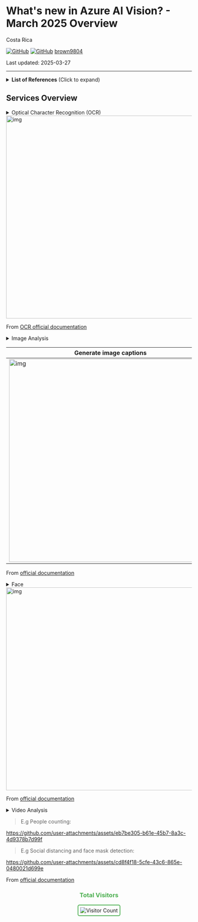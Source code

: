 # ​What's new in Azure AI Vision?​ - March 2025 Overview 

Costa Rica

[![GitHub](https://badgen.net/badge/icon/github?icon=github&label)](https://github.com)
[![GitHub](https://img.shields.io/badge/--181717?logo=github&logoColor=ffffff)](https://github.com/)
[brown9804](https://github.com/brown9804)

Last updated: 2025-03-27

----------

<details>
<summary><b>List of References</b> (Click to expand)</summary>

- [What is Azure AI Vision?](https://learn.microsoft.com/en-us/azure/ai-services/computer-vision/overview)
- [What is Image Analysis?](https://learn.microsoft.com/en-us/azure/ai-services/computer-vision/overview-image-analysis?tabs=4-0)
- [What is the Azure AI Face service?](https://learn.microsoft.com/en-us/azure/ai-services/computer-vision/overview-identity)
- [What is Video Analysis?](https://learn.microsoft.com/en-us/azure/ai-services/computer-vision/intro-to-spatial-analysis-public-preview?tabs=sa)

</details>

## Services Overview 

<details>
<summary>Optical Character Recognition (OCR)</summary>

> Extracts text from images. You can use the Read API to extract printed and handwritten text from photos and documents. It is used to recognize and convert texts, helping with text on various surfaces and backgrounds. These include business documents, invoices, receipts, posters, business cards, letters, and whiteboards. The OCR APIs support extracting printed text in several languages.

- **API Endpoint**: The request to the endpoint should include the image data either as a URL or as binary data in the request body. Endpoint format: `/vision/v3.2/read/analyze`
- **Input Formats**: JPEG, PNG, BMP, PDF (for multi-page documents)
- **Output**: JSON with detected text and bounding boxes
- **Languages Supported**: Multiple languages including English, Spanish, French, German, Chinese, Japanese, and more.
- **Response Structure**: The JSON response includes an array of `readResults`, each containing:
  - **Page**: The page number (for multi-page documents).
  - **Language**: The detected language of the text.
  - **Angle**: The rotation angle of the text.
  - **Width and Height**: Dimensions of the image.
  - **Lines**: An array of detected lines of text, each with:
    - **BoundingBox**: Coordinates of the text line.
    - **Text**: The recognized text.
    - **Words**: An array of words within the line, each with its own bounding box and text.
- **Error Handling**: The API provides detailed error messages for issues such as unsupported file formats, corrupted images, or exceeding size limits.
- **Performance**: The OCR service is optimized for speed and accuracy, capable of processing large volumes of images quickly.

> Follow the [OCR quickstart](https://learn.microsoft.com/en-us/azure/ai-services/computer-vision/quickstarts-sdk/client-library?tabs=windows%2Cvisual-studio&pivots=programming-language-python) to get started.

</details>

<img width="550" alt="img" src="https://github.com/user-attachments/assets/2aa93951-91a9-4b63-add0-34a3b94f533d">

From [OCR official documentation](https://learn.microsoft.com/en-us/azure/ai-services/computer-vision/overview-ocr)

<details>
<summary>Image Analysis</summary>

> Extracts many visual features from images, such as objects, faces, adult content detection, and auto-generated tags for identification.

- **API Request**: The request to the endpoint should include the image data either as a URL or as binary data in the request body. Endpoint format: `/vision/v3.2/analyze`
- **Response Structure**: The JSON response includes an array of `categories`, `tags`, `objects`, `faces`, `color`, and `imageType`, each containing:
  - **Categories**: Classifies images into predefined categories. An array of categories with `name` and `score` indicating the confidence level.
  - **Tags**: Identifies objects, living beings, scenery, and actions. An array of tags with `name` and `confidence` score.
  - **Objects**: Provides coordinates for objects within an image. An array of detected objects with `rectangle` coordinates and `object` name.
  - **Faces**: Detects faces and provides attributes like age, gender, and emotion. An array of detected faces with `age`, `gender`, `faceRectangle`, and `emotion`.
  - **Color**: Determines dominant colors. Information about the dominant colors, accent color, and whether the image is black & white.
  - **ImageType**: Identifies whether an image is a photograph, clipart, or line drawing. Details about the image type, such as whether it is a clipart or line drawing.
- **Text Extraction (OCR)**: Extracts printed and handwritten text.
- **Output**: JSON with detected features and their details.
- **Error Handling**: The API provides detailed error messages for issues such as unsupported file formats, corrupted images, or exceeding size limits.
- **Performance**: The Image Analysis service is optimized for speed and accuracy, capable of processing large volumes of images quickly.

> Follow the [Image Analysis quickstart](https://learn.microsoft.com/en-us/azure/ai-services/computer-vision/quickstarts-sdk/image-analysis-client-library-40?tabs=visual-studio%2Cwindows&pivots=programming-language-python) to get started.

</details>

| Generate image captions	| Tag visual features	| Background removal (v4.0 preview only) | 
| ----- | ----- | ---- | 
| <img width="550" alt="img" src="https://github.com/user-attachments/assets/9150c064-9392-451a-9398-2b5a8428a0be"> | <img width="550" alt="img" src="https://github.com/user-attachments/assets/3530b5a8-b42d-47b7-87d6-3659271124e5"> | <img width="550" alt="img" src="https://github.com/user-attachments/assets/69c2c7f8-f959-443d-b950-a994aa91eaaa"> |

From [official documentation](https://learn.microsoft.com/en-us/azure/ai-services/computer-vision/overview-image-analysis?tabs=4-0)

<details>
<summary>Face</summary>
  
> Provides AI algorithms that detect, recognize, and analyze human faces in images. Facial recognition software can be important in many different scenarios such as identifying people in photos or videos or finding a particular individual among a large group of people.

- **API Endpoint**: `/face/v1.0/detect`
- **API Request**: The request to the endpoint should include the image data either as a URL or as binary data in the request body. The request can also specify which features to analyze using query parameters.
  - **Parameters**:
    - `returnFaceId`: Boolean to specify if face IDs should be returned.
    - `returnFaceLandmarks`: Boolean to specify if face landmarks should be returned.
    - `returnFaceAttributes`: Comma-separated string to specify which face attributes to return (e.g., `age,gender,emotion`).
- **Features**:
  - **Face Detection**: Identifies human faces and provides bounding boxes.
  - **Face Recognition**: Matches detected faces against a database of known faces.
  - **Face Verification**: Compares two faces to determine if they belong to the same person.
  - **Face Grouping**: Groups similar faces together.
  - **Face Attributes**: Provides detailed attributes like age, gender, emotion, head pose, facial hair, and accessories.
- **Output**: JSON with detected faces and their attributes.
- **Response Structure**: The JSON response includes an array of detected faces, each containing:
  - **FaceId**: Unique identifier for the detected face.
  - **FaceRectangle**: Coordinates of the bounding box around the face.
  - **FaceLandmarks**: (Optional) Detailed coordinates of facial landmarks.
  - **FaceAttributes**: (Optional) Detailed attributes of the face, including:
    - `age`: Estimated age of the person.
    - `gender`: Gender of the person.
    - `emotion`: Detected emotions with confidence scores.
    - `headPose`: Orientation of the head.
    - `facialHair`: Presence of facial hair.
    - `glasses`: Type of glasses worn.
    - `accessories`: Detected accessories like headwear.
    - `blur`: Blur level of the image.
    - `exposure`: Exposure level of the image.
    - `noise`: Noise level of the image.
- **Error Handling**: The API provides detailed error messages for issues such as unsupported file formats, corrupted images, or exceeding size limits. Common error codes include:
  - `InvalidImageFormat`: The provided image format is not supported.
  - `InvalidImageSize`: The provided image exceeds the size limit.
  - `FaceNotFound`: No faces were detected in the image.
- **Performance**: The Face API is optimized for speed and accuracy, capable of processing large volumes of images quickly. It supports high concurrency and provides low-latency responses.

> Follow the [Face quickstart](https://learn.microsoft.com/en-us/azure/ai-services/computer-vision/quickstarts-sdk/identity-client-library?tabs=windows%2Cvisual-studio&pivots=programming-language-csharp) to get started.

</details>

<img width="550" alt="img" src="https://github.com/user-attachments/assets/dd3b303a-ec5f-4f89-bbc3-3a362b8174b1">

From [official documentation](https://learn.microsoft.com/en-us/azure/ai-services/computer-vision/overview-identity)

<details>
<summary>Video Analysis</summary>

> Includes video-related features like [Spatial Analysis](https://learn.microsoft.com/en-us/azure/ai-services/computer-vision/spatial-analysis-container?tabs=azure-stack-edge) and [Video Retrieval](https://learn.microsoft.com/en-us/azure/ai-services/computer-vision/how-to/video-retrieval). Spatial analysis analyzes real-time footage captured by cameras in relation to predefined areas of interest or rules set by users for specific actions or events within a video feed and produces events accordingly when rules are met.

- **API Endpoint**: `/video/v1.0/analyze`
- **API Request**: The request to the endpoint should include the video data either as a URL or as binary data in the request body. The request can also specify which features to analyze using query parameters.
  - **Parameters**:
    - `spatialAnalysis`: Boolean to specify if spatial analysis should be performed.
    - `peopleCounting`: Boolean to specify if people counting should be performed.
    - `movementTracking`: Boolean to specify if people movement tracking should be performed.
    - `zoneMonitoring`: Boolean to specify if zone monitoring should be performed.
    - `lineCrossingDetection`: Boolean to specify if line crossing detection should be performed.
    - `customEvents`: Boolean to specify if custom events should be defined and detected.
- **Features**:
  - **Spatial Analysis**: Monitors and analyzes movements and interactions within physical spaces.
  - **People Counting**: Counts the number of people in a designated area.
  - **People Movement Tracking**: Tracks the movement of individuals within a space.
  - **Zone Monitoring**: Detects when people enter or exit specific zones.
  - **Line Crossing Detection**: Detects when people cross predefined lines.
  - **Custom Events**: Defines custom events based on spatial criteria.
- **Output**: JSON with detected events and their details.
- **Response Structure**: The JSON response includes an array of detected events, each containing:
  - **EventId**: Unique identifier for the detected event.
  - **EventType**: Type of the detected event (e.g., `PeopleCounting`, `ZoneMonitoring`).
  - **Timestamp**: Time at which the event was detected.
  - **Details**: Detailed information about the event, including:
    - `count`: Number of people detected (for people counting).
    - `coordinates`: Coordinates of detected movements or zone entries/exits.
    - `lineCrossed`: Information about the line crossed (for line crossing detection).
    - `customEventDetails`: Details about custom events defined by the user.
- **Error Handling**: The API provides detailed error messages for issues such as unsupported file formats, corrupted videos, or exceeding size limits. Common error codes include:
  - `InvalidVideoFormat`: The provided video format is not supported.
  - `InvalidVideoSize`: The provided video exceeds the size limit.
  - `EventNotDetected`: No events were detected in the video.
- **Performance**: The Video Analysis service is optimized for speed and accuracy, capable of processing large volumes of video data quickly. It supports high concurrency and provides low-latency responses.

</details>

> E.g People counting: 

https://github.com/user-attachments/assets/eb7be305-b61e-45b7-8a3c-4d9378b7d99f 

> E.g Social distancing and face mask detection: 

https://github.com/user-attachments/assets/cd8f4f18-5cfe-43c6-865e-0480021d699e 

From [official documentation](https://learn.microsoft.com/en-us/azure/ai-services/computer-vision/intro-to-spatial-analysis-public-preview?tabs=sa)

<div align="center">
  <h3 style="color: #4CAF50;">Total Visitors</h3>
  <img src="https://profile-counter.glitch.me/brown9804/count.svg" alt="Visitor Count" style="border: 2px solid #4CAF50; border-radius: 5px; padding: 5px;"/>
</div>

